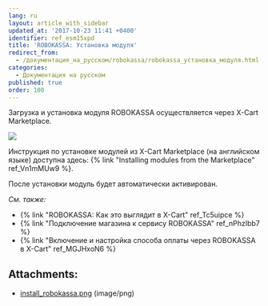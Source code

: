 ```yaml
---
lang: ru
layout: article_with_sidebar
updated_at: '2017-10-23 11:41 +0400'
identifier: ref_esm15xpd
title: 'ROBOKASSA: Установка модуля'
redirect_from:
  - /документация_на_русском/robokassa/robokassa_установка_модуля.html
categories:
  - Документация на русском
published: true
order: 100
---
```



Загрузка и установка модуля ROBOKASSA осуществляется через X-Cart Marketplace.

![]({{site.baseurl}}/attachments/7504676/7602389.png)

Инструкция по установке модулей из X-Cart Marketplace (на английском языке) доступна здесь: {% link "Installing modules from the Marketplace" ref_Vn1mMUw9 %}.

После установки модуль будет автоматически активирован. 

_См. также:_

*   {% link "ROBOKASSA: Как это выглядит в X-Cart" ref_Tc5uipce %}
*   {% link "Подключение магазина к сервису ROBOKASSA" ref_nPhzIbb7 %}
*   {% link "Включение и настройка способа оплаты через ROBOKASSA в X-Cart" ref_MGJHxoN6 %}

## Attachments:

* [install_robokassa.png]({{site.baseurl}}/attachments/7504676/7602389.png) (image/png)
